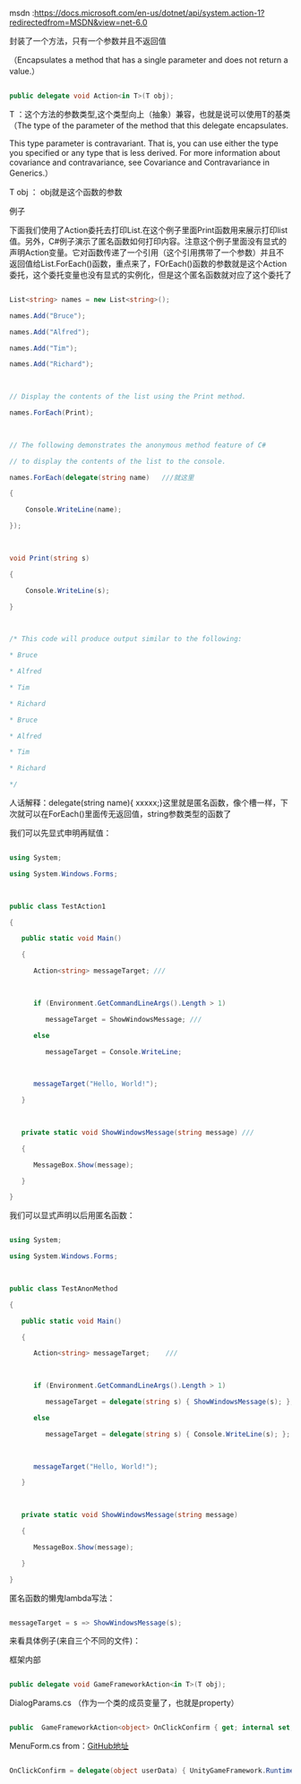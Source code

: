 msdn :https://docs.microsoft.com/en-us/dotnet/api/system.action-1?redirectedfrom=MSDN&view=net-6.0

 

封装了一个方法，只有一个参数并且不返回值 

（Encapsulates a method that has a single parameter and does not return a value.） 

``` C#

public delegate void Action<in T>(T obj); 

``` 

 

T ：这个方法的参数类型,这个类型向上（抽象）兼容，也就是说可以使用T的基类（The type of the parameter of the method that this delegate encapsulates. 

This type parameter is contravariant. That is, you can use either the type you specified or any type that is less derived. For more information about covariance and contravariance, see Covariance and Contravariance in Generics.） 

 

T obj ： obj就是这个函数的参数 

 

 

例子 

下面我们使用了Action<T>委托去打印List<T>.在这个例子里面Print函数用来展示打印list值。另外，C#例子演示了匿名函数如何打印内容。注意这个例子里面没有显式的声明Action<T>变量。它对函数传递了一个引用（这个引用携带了一个参数）并且不返回值给List<T>.ForEach()函数，重点来了，FOrEach()函数的参数就是这个Action<T>委托，这个委托变量也没有显式的实例化，但是这个匿名函数就对应了这个委托了 

``` c#

List<string> names = new List<string>(); 

names.Add("Bruce"); 

names.Add("Alfred"); 

names.Add("Tim"); 

names.Add("Richard"); 

  

// Display the contents of the list using the Print method. 

names.ForEach(Print);  

  

// The following demonstrates the anonymous method feature of C# 

// to display the contents of the list to the console. 

names.ForEach(delegate(string name)   ///就这里

{ 

    Console.WriteLine(name); 

}); 

  

void Print(string s) 

{ 

    Console.WriteLine(s); 

} 

  

/* This code will produce output similar to the following: 

* Bruce 

* Alfred 

* Tim 

* Richard 

* Bruce 

* Alfred 

* Tim 

* Richard 

*/ 

``` 

人话解释：delegate(string name){ xxxxx;}这里就是匿名函数，像个槽一样，下次就可以在ForEach()里面传无返回值，string参数类型的函数了 

 

我们可以先显式申明再赋值： 

``` c#

using System; 

using System.Windows.Forms; 

  

public class TestAction1 

{ 

   public static void Main() 

   { 

      Action<string> messageTarget; ///

  

      if (Environment.GetCommandLineArgs().Length > 1) 

         messageTarget = ShowWindowsMessage; ///

      else 

         messageTarget = Console.WriteLine; 

  

      messageTarget("Hello, World!"); 

   } 

  

   private static void ShowWindowsMessage(string message) ///

   { 

      MessageBox.Show(message); 

   } 

} 

``` 

 

我们可以显式声明以后用匿名函数： 

``` c#

using System; 

using System.Windows.Forms; 

  

public class TestAnonMethod 

{ 

   public static void Main() 

   { 

      Action<string> messageTarget;    ///

  

      if (Environment.GetCommandLineArgs().Length > 1) 

         messageTarget = delegate(string s) { ShowWindowsMessage(s); }; ///

      else 

         messageTarget = delegate(string s) { Console.WriteLine(s); }; ///

  

      messageTarget("Hello, World!"); 

   } 

  

   private static void ShowWindowsMessage(string message) 

   { 

      MessageBox.Show(message); 

   } 

} 

``` 

 

匿名函数的懒鬼lambda写法： 

``` c#

messageTarget = s => ShowWindowsMessage(s); 

``` 

 

 

 

来看具体例子(来自三个不同的文件)： 

框架内部 

``` c#

public delegate void GameFrameworkAction<in T>(T obj); 

``` 

 

DialogParams.cs  （作为一个类的成员变量了，也就是property） 

``` c#

public  GameFrameworkAction<object> OnClickConfirm { get; internal set; } 

``` 

 

MenuForm.cs  from：[GitHub地址](https://github.com/EllanJiang/StarForce/blob/d4ce803353f89852c4d58df65b2482a3b08eb11f/Assets/GameMain/Scripts/UI/MenuForm.cs#L37)
 

``` c#

OnClickConfirm = delegate(object userData) { UnityGameFramework.Runtime.GameEntry.Shutdown(ShutdownType.Quit); } 


``` 
